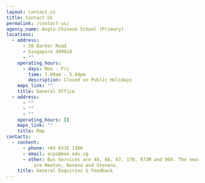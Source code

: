 ```yaml
---
layout: contact_us
title: Contact Us
permalink: /contact-us/
agency_name: Anglo-Chinese School (Primary)
locations:
  - address:
      - 50 Barker Road
      - Singapore 309918
      - ""
    operating_hours:
      - days: Mon - Fri
        time: 7.00am - 5.00pm
        description: Closed on Public Holidays
    maps_link: ""
    title: General Office
  - address:
      - ""
      - ""
      - ""
    operating_hours: []
    maps_link: ""
    title: Map
contacts:
  - content:
      - phone: +65 6535 1366
      - email: acps@moe.edu.sg
      - other: Bus Services are 48, 66, 67, 170, 972M and 960. The nearest MRT stations
          are Newton, Novena and Stevens.
    title: General Enquiries & Feedback
---
```

